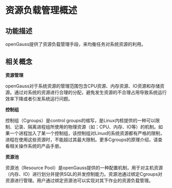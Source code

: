 # 资源负载管理概述

## 功能描述<a name="section19652145945315"></a>

openGauss提供了资源负载管理手段，来均衡任务对系统资源的利用。

## 相关概念<a name="section1337122974120"></a>

**资源管理**

openGauss对于系统资源的管理范围包含CPU资源、内存资源、IO资源和存储资源。通过对系统的资源进行合理的分配，避免发生资源的不合理占用导致系统运行效率下降或者引发系统运行问题。

**控制组**

控制组（Cgroups）是control  groups的缩写，是Linux内核提供的一种可以限制、记录、隔离进程组所使用的物理资源（如：CPU、内存、IO等）的机制。如果一个进程加入了某一个控制组，该控制组对Linux的系统资源都有严格的限制，进程在使用这些资源时，不能超过其最大限制。更多Cgroups的原理介绍，请查看相关操作系统的产品手册。

**资源池**

资源池（Resource Pool）是openGauss提供的一种配置机制，用于对主机资源（内存、IO）进行划分并提供SQL的并发控制能力。资源池通过绑定Cgroups对资源进行管理。用户通过绑定资源池可以实现对其下作业的资源负载管理。

